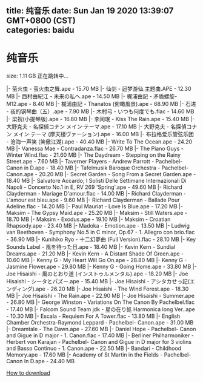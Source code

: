 
title: 纯音乐
date: Sun Jan 19 2020 13:39:07 GMT+0800 (CST)    
categories: baidu
---

# 纯音乐
size: 1.11 GB
 正在跳转中...
 
|- 萤火虫 - 萤火虫之舞.ape - 15.70 MB
|- 仙剑 - 迴梦游仙.主题曲.APE - 12.30 MB
|- 西村由紀江 - 未来の私へ.ape - 14.50 MB
|- 梶浦由記 - 矛盾螺旋- M12.ape - 8.40 MB
|- 梶浦由記 - Thanatos (俯瞰風景).ape - 68.90 MB
|- 石进 - 夜的钢琴曲（五）.ape - 7.90 MB
|- 木村弓 - いつも何度でも.flac - 14.60 MB
|- 梁祝(小提琴版).ape - 16.80 MB
|- 李闰珉 - Kiss The Rain.ape - 15.40 MB
|- 大野克夫 - 名探偵コナン メイン·テーマ.ape - 17.10 MB
|- 大野克夫 - 名探偵コナン メイン·テーマ (摩天楼ヴァーション).ape - 16.00 MB
|- 布拉格爱乐管弦乐团 - 沧海一声笑 (笑傲江湖).ape - 40.40 MB
|- Write To The Ocean.ape - 24.20 MB
|- Vanessa Mae - Contradanza.flac - 26.70 MB
|- The Piano Guys - Winter Wind.flac - 21.60 MB
|- The Daydream - Stepping on the Rainy Street.ape - 7.60 MB
|- Taverner Players - Andrew Parrott - Pachelbel- Canon in D.ape - 18.40 MB
|- Tafelmusik Baroque Orchestra - Pachelbel- Canon.ape - 20.20 MB
|- Secret Garden - Song From a Secret Garden.ape - 18.40 MB
|- Salvatore Accardo; I Solisti Delle Settimane Internazionali Di Napoli - Concerto No.1 in E, RV 269 'Spring'.ape - 49.60 MB
|- Richard Clayderman - Mariage D'amour.flac - 14.00 MB
|- Richard Clayderman - L'amour est bleu.ape - 9.60 MB
|- Richard Clayderman - Ballade Pour Adeline.flac - 14.20 MB
|- Paul Mauriat - Love Is Blue.ape - 17.20 MB
|- Maksim - The Gypsy Maid.ape - 25.20 MB
|- Maksim - Still Waters.ape - 18.70 MB
|- Maksim - Exodus.ape - 19.10 MB
|- Maksim - Croatian Rhapsody.ape - 23.40 MB
|- Madoka - Emotion.ape - 13.50 MB
|- Ludwig van Beethoven - Symphony No.5 in C minor, Op.67 - 1. Allegro con brio.flac - 36.90 MB
|- Kunihiko Ryo - 十二幻夢曲 (Full Version).flac - 28.10 MB
|- Key Sounds Label - 風を待った日.ape - 18.40 MB
|- Kevin Kern - Sundial Dreams.ape - 21.20 MB
|- Kevin Kern - A Distant Shade Of Green.ape - 10.60 MB
|- Kenny G - My Heart Will Go On.ape - 28.80 MB
|- Kenny G - Jasmine Flower.ape - 29.80 MB
|- Kenny G - Going Home.ape - 33.80 MB
|- Joe Hisaishi - 風のとおり道 (インストゥルメンタル).ape - 18.20 MB
|- Joe Hisaishi - シータとパズー.ape - 15.40 MB
|- Joe Hisaishi - アシタカせっ記(エンディング).ape - 26.20 MB
|- Joe Hisaishi - The Wind Forest.ape - 18.30 MB
|- Joe Hisaishi - The Rain.ape - 22.90 MB
|- Joe Hisaishi - Summer.ape - 26.80 MB
|- George Winston - Variations On The Canon By Pachelbel.flac - 17.40 MB
|- Falcom Sound Team jdk - 星の在り処 Harmonica long Ver..ape - 10.30 MB
|- Escala - Requiem For A Tower.flac - 13.80 MB
|- English Chamber Orchestra-Raymond Leppard - Pachelbel- Canon.ape - 31.00 MB
|- Dreamtale - The Dawn.ape - 27.60 MB
|- Daniel Hope - Pachelbel- Canon and Gigue in D major - 1. Canon.flac - 17.40 MB
|- Berliner Philharmoniker - Herbert von Karajan - Pachelbel- Canon and Gigue in D major for 3 violins and Basso Continuo - 1. Canon.ape - 22.50 MB
|- Bandari - Childhood Memory.ape - 17.60 MB
|- Academy of St Martin in the Fields - Pachelbel- Canon In D.ape - 24.40 MB

[How to download](https://bpcam.bemobtrk.com/go/2ceec3aa-1ca2-46d6-b9ff-aaa5c184517c?jno=5506)